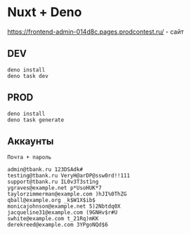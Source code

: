 # Nuxt + Deno

https://frontend-admin-014d8c.pages.prodcontest.ru/ - сайт

## DEV
```shell
deno install
deno task dev
```

## PROD
```shell
deno install
deno task generate
```

## Аккаунты
```
Почта + пароль

admin@tbank.ru 123DSAdk#
testing@tbank.ru VeryH@arDP@ssw0rd!!111
support@tbank.ru IL0v3T3st1ng
ygraves@example.net p*UsoHUK*7
taylorzimmerman@example.com )hJI%0ThZG
qball@example.org _k$W1X$ib$
monicajohnson@example.net 5)2Nbtdq0X
jacqueline31@example.com (9GNHv$r#U
swhite@example.com t_21Rq)mKK
derekreed@example.com 3YPgoNQd$6
```